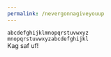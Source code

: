 ```yaml
---
permalink: /nevergonnagiveyouup
---
```


`abcdefghijklmnopqrstuvwxyz` \
`mnopqrstuvwxyzabcdefghijkl`\
Kag saf uf!